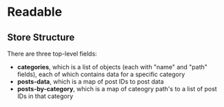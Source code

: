 # Readable

## Store Structure

There are three top-level fields:

+ **categories**, which is a list of objects (each with "name" and "path" fields), each of which contains data for a specific category
+ **posts-data**, which is a map of post IDs to post data
+ **posts-by-category**, which is a map of cateogry path's to a list of post IDs in that category
